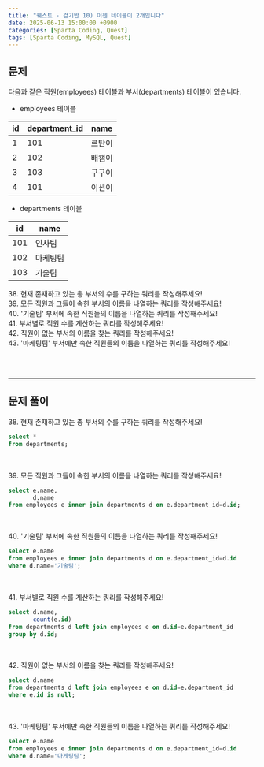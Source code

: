 ```yaml
---
title: "퀘스트 - 걷기반 10) 이젠 테이블이 2개입니다"
date: 2025-06-13 15:00:00 +0900
categories: [Sparta Coding, Quest]
tags: [Sparta Coding, MySQL, Quest]
---
```


## 문제
다음과 같은 직원(employees) 테이블과 부서(departments) 테이블이 있습니다.   

- employees 테이블   
  
| id  | department_id | name   |
| --- | ------------- | ------ |
| 1   | 101           | 르탄이 |
| 2   | 102           | 배캠이 |
| 3   | 103           | 구구이 |
| 4   | 101           | 이션이 |

- departments 테이블   

| id  | name     |
| --- | -------- |
| 101 | 인사팀   |
| 102 | 마케팅팀 |
| 103 | 기술팀   |
   
<span>38.</span> 현재 존재하고 있는 총 부서의 수를 구하는 쿼리를 작성해주세요!   
<span>39.</span> 모든 직원과 그들이 속한 부서의 이름을 나열하는 쿼리를 작성해주세요!   
<span>40.</span> '기술팀' 부서에 속한 직원들의 이름을 나열하는 쿼리를 작성해주세요!   
<span>41.</span> 부서별로 직원 수를 계산하는 쿼리를 작성해주세요!   
<span>42.</span> 직원이 없는 부서의 이름을 찾는 쿼리를 작성해주세요!   
<span>43.</span> '마케팅팀' 부서에만 속한 직원들의 이름을 나열하는 쿼리를 작성해주세요!   

<br><br>

- - -
## 문제 풀이

<span>38.</span> 현재 존재하고 있는 총 부서의 수를 구하는 쿼리를 작성해주세요!   

```sql
select *
from departments;
```

<br>

<span>39.</span> 모든 직원과 그들이 속한 부서의 이름을 나열하는 쿼리를 작성해주세요!   

```sql
select e.name,
       d.name
from employees e inner join departments d on e.department_id=d.id;
```

<br>

<span>40.</span> '기술팀' 부서에 속한 직원들의 이름을 나열하는 쿼리를 작성해주세요!   

```sql
select e.name
from employees e inner join departments d on e.department_id=d.id
where d.name='기술팀';
``` 

<br>

<span>41.</span> 부서별로 직원 수를 계산하는 쿼리를 작성해주세요!   

```sql
select d.name,
       count(e.id)
from departments d left join employees e on d.id=e.department_id
group by d.id;
```

<br>

<span>42.</span> 직원이 없는 부서의 이름을 찾는 쿼리를 작성해주세요!   

```sql
select d.name
from departments d left join employees e on d.id=e.department_id
where e.id is null;
```

<br>

<span>43.</span> '마케팅팀' 부서에만 속한 직원들의 이름을 나열하는 쿼리를 작성해주세요!   

```sql
select e.name
from employees e inner join departments d on e.department_id=d.id
where d.name='마게팅팀';
```